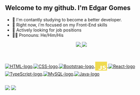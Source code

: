  ## Welcome to my github. I'm Edgar Gomes

- 🔭  I'm contantly studying to become a better developer.
- 🌱 Right now, i'm focused on my Front-End skills
- 💼 Actively looking for job positions
- 👦🏿 Pronouns: He/Him/His
<div align="center">
  <a href="https://github.com/edgarffgomes">
  <img height="180em" src="https://github-readme-stats.vercel.app/api?username=edgarffgomes&show_icons=true&theme=tokyonight&include_all_commits=true&count_private=true"/>
  <img height="180em" src="https://github-readme-stats.vercel.app/api/top-langs/?username=edgarffgomes&layout=compact&langs_count=7&theme=tokyonight"/>
</div>
  
  ##
  
  <div style="display: inline_block"><br>
    <img align="center" alt="HTML-logo" height="30" width="40" src="https://cdn.jsdelivr.net/gh/devicons/devicon/icons/html5/html5-original.svg" />
    <img align="center" alt="CSS-logo" height="30" width="40" src="https://cdn.jsdelivr.net/gh/devicons/devicon/icons/css3/css3-original.svg" />
    <img align="center" alt="Bootstrap-logo" height="40" width="40" src="https://cdn.jsdelivr.net/gh/devicons/devicon/icons/bootstrap/bootstrap-original.svg" />
    <img align="center" alt="JavaScript-logo" height="30" width="40" src="https://raw.githubusercontent.com/devicons/devicon/master/icons/javascript/javascript-plain.svg">
    <img align="center" alt="React-logo" height="30" width="40" src="https://cdn.jsdelivr.net/gh/devicons/devicon/icons/react/react-original.svg" />
    <img align="center" alt="TypeScript-logo" height="30" width="40" src="https://cdn.jsdelivr.net/gh/devicons/devicon/icons/typescript/typescript-original.svg" />
    <img align="center" alt="MySQL-logo" height="30" width="40" src="https://cdn.jsdelivr.net/gh/devicons/devicon/icons/mysql/mysql-original-wordmark.svg" />
    <img align="center" alt="Java-logo" hwight="30" width="40" src="https://cdn.jsdelivr.net/gh/devicons/devicon/icons/java/java-original-wordmark.svg" />
          
          
          
</div>
  
  ##
  
  <div>
  <a href = "mailto:edgar.profissional01@gmail.com"><img src="https://img.shields.io/badge/-Gmail-%23333?style=for-the-badge&logo=gmail&logoColor=white" target="_blank"></a>
  <a href="https://www.linkedin.com/in/edgar-gomes-678b61163/" target="_blank"><img src="https://img.shields.io/badge/-LinkedIn-%230077B5?style=for-the-badge&logo=linkedin&logoColor=white" target="_blank"></a> 
  </div>

